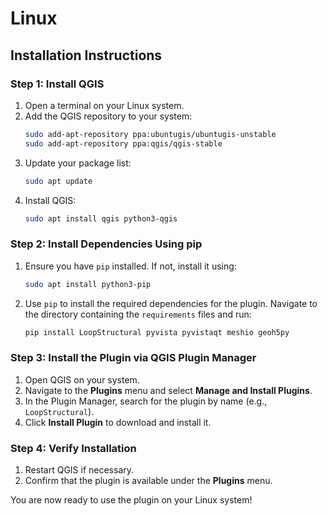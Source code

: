 # Linux

## Installation Instructions

### Step 1: Install QGIS
1. Open a terminal on your Linux system.
2. Add the QGIS repository to your system:
   ```bash
   sudo add-apt-repository ppa:ubuntugis/ubuntugis-unstable
   sudo add-apt-repository ppa:qgis/qgis-stable
   ```
3. Update your package list:
   ```bash
   sudo apt update
   ```
4. Install QGIS:
   ```bash
   sudo apt install qgis python3-qgis
   ```



### Step 2: Install Dependencies Using pip
1. Ensure you have `pip` installed. If not, install it using:
   ```bash
   sudo apt install python3-pip
   ```
2. Use `pip` to install the required dependencies for the plugin. Navigate to the directory containing the `requirements` files and run:
   ```bash
   pip install LoopStructural pyvista pyvistaqt meshio geoh5py
   ```

### Step 3: Install the Plugin via QGIS Plugin Manager
1. Open QGIS on your system.
2. Navigate to the **Plugins** menu and select **Manage and Install Plugins**.
3. In the Plugin Manager, search for the plugin by name (e.g., `LoopStructural`).
4. Click **Install Plugin** to download and install it.

### Step 4: Verify Installation
1. Restart QGIS if necessary.
2. Confirm that the plugin is available under the **Plugins** menu.

You are now ready to use the plugin on your Linux system!